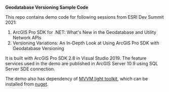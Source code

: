 **Geodatabase Versioning Sample Code**

This repo contains demo code for following sessions from ESRI Dev Summit 2021:

1.	ArcGIS Pro SDK for .NET: What's New in the Geodatabase and Utility Network APIs
2.	Versioning Variations: An In-Depth Look at Using ArcGIS Pro SDK with Geodatabase Versioning

It is built with ArcGIS Pro SDK 2.8 in Visual Studio 2019. The feature services used in the demo are published in ArcGIS Server 10.9 using SQL Server SDE connection.

The demo also has dependency of [MVVM light toolkit](https://github.com/lbugnion/mvvmlight), which can be installed from [nuget](https://www.nuget.org/packages/MvvmLight).

